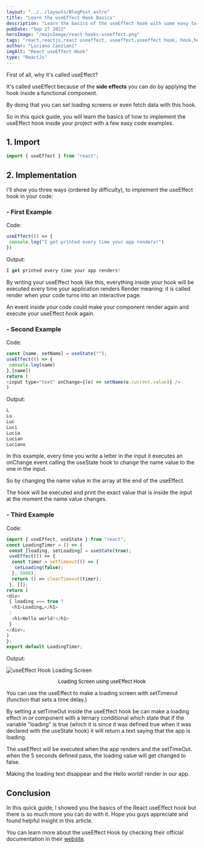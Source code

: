 ```yaml
---
layout: "../../layouts/BlogPost.astro"
title: "Learn the useEffect Hook Basics"
description: "Learn the basics of the useEffect hook with some easy to understand examples."
pubDate: "Sep 27 2022"
heroImage: "/mainImage/react-hooks-useeffect.png"
tags: "react,reactjs,react useeffect, useeffect,useeffect hook, hook,how to use useeffect, programming"
author: "Luciano Canziani"
imgAlt: "React useEffect Hook"
type: "ReactJs"
---
```


First of all, why it's called useEffect?

It's called useEffect because of the <strong>side effects</strong> you can do by applying the hook inside a functional component.

By doing that you can set loading screens or even fetch data with this hook.

So in this quick guide, you will learn the basics of how to implement the useEffect hook inside your project with a few easy code examples.

## 1. Import

```js
import { useEffect } from "react";
```

## 2. Implementation

I'll show you three ways (ordered by difficulty), to implement the useEffect hook in your code:

### - First Example

Code:

```js
useEffect(() => {
 console.log("I get printed every time your app renders!")
})
```

Output:

```js
I get printed every time your app renders!
```

By writing your useEffect hook like this, everything inside your hook will be executed every time your application renders
Render meaning: it is called render when your code turns into an interactive page. 

An event inside your code could make your component render again and execute your useEffect hook again.

### - Second Example

Code:

```js
const [name, setName] = useState("");
useEffect(() => {
 console.log(name)
},[name])
return (
<input type="text" onChange={(e) => setName(e.current.value)} />
)
```

Output:

```js
L
Lu
Luc
Luci
Lucia
Lucian
Luciano
```

In this example, every time you write a letter in the input it executes an onChange event calling the useState hook to change the name value to the one in the input.

So by changing the name value in the array at the end of the useEffect.

The hook will be executed and print the exact value that is inside the input at the moment the name value changes.

### - Third Example

Code:

```js
import { useEffect, useState } from "react";
const LoadingTimer = () => {
 const [loading, setLoading] = useState(true);
 useEffect(() => {
  const timer = setTimeout(() => {
   setLoading(false);
  }, 5000);
  return () => clearTimeout(timer);
 }, []);
return (
<div>
 { loading === true ?
  <h1>Loading…</h1>
 :
  <h1>Hello world!</h1>
 }
</div>;
)
};
export default LoadingTimer;
```

Output:

<img src="/gifExamples/loading-screen-useeffect.gif" alt="useEffect Hook Loading Screen" class="img-center" />
<p style="text-align: center;font-size: 13px;color: black;">Loading Screen using useEffect Hook</p>

You can use the useEffect to make a loading screen with setTimeout (function that sets a time delay.)

By setting a setTimeOut inside the useEffect hook be can make a loading effect in or component with a ternary conditional which state that if the variable "loading" is true (which it is since it was defined true when it was declared with the useState hook) it will return a text saying that the app is loading.

The useEffect will be executed when the app renders and the setTimeOut.
when the 5 seconds defined pass, the loading value will get changed to false. 

Making the loading text disappear and the Hello world! render in our app.

## Conclusion

In this quick guide, I showed you the basics of the React useEffect hook but there is so much more you can do with it.
Hope you guys appreciate and found helpful insight in this article.

You can learn more about the useEffect Hook by checking their official documentation in their <a href="https://reactjs.org/docs/hooks-effect.html"  target=”_blank”>website</a>.